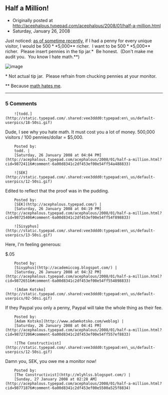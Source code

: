 ## Half a Million!

 * Originally posted at http://acephalous.typepad.com/acephalous/2008/01/half-a-million.html
 * Saturday, January 26, 2008



Just noticed: [as of sometime recently](http://www.sitemeter.com/?a=stats&s=sm4aceph), if I had a penny for every unique visitor, I would be 
$500
 **$5,000** richer.  I want to be 
$500
 **$5,000** richer.  Please insert pennies in the tip jar.\*  Be honest.  (Don't make me audit you.  You know I hate math.\*\*)

![image](http://acephalous.typepad.com/acephalous/images/2008/01/26/capsize.jpg)

\*
Not actual tip jar.  Please refrain from chucking pennies at your monitor.

\*\*
Because [math hates me](http://acephalous.typepad.com/acephalous/2008/01/half-a-million.html#comment-98724116).

		

* * *

### 5 Comments 

		

                
[]()

	

		![todd.](http://static.typepad.com/.shared:vee3ddd0:typepad:en\_us/default-userpics/18-50si.gif)
	

	

		

Dude, I see why you hate math. It must cost you a lot of money. 500,000 visitors / 100 pennies/dollar = $5,000.

	

		Posted by:
		todd. |
		[Saturday, 26 January 2008 at 04:04 PM](http://acephalous.typepad.com/acephalous/2008/01/half-a-million.html?cid=98724116#comment-6a00d8341c2df453ef00e54ff54a488833)

[]()

	

		![SEK](http://static.typepad.com/.shared:vee3ddd0:typepad:en\_us/default-userpics/12-50si.gif)
	

	

		

Edited to reflect that the proof was in the pudding.

	

		Posted by:
		[SEK](http://acephalous.typepad.com/) |
		[Saturday, 26 January 2008 at 04:19 PM](http://acephalous.typepad.com/acephalous/2008/01/half-a-million.html?cid=98725406#comment-6a00d8341c2df453ef00e54ff54f898833)

[]()

	

		![Sisyphus](http://static.typepad.com/.shared:vee3ddd0:typepad:en\_us/default-userpics/13-50si.gif)
	

	

		

Here, I'm feeling generous:

$.05

	

		Posted by:
		[Sisyphus](http://academiccog.blogspot.com/) |
		[Saturday, 26 January 2008 at 04:32 PM](http://acephalous.typepad.com/acephalous/2008/01/half-a-million.html?cid=98726516#comment-6a00d8341c2df453ef00e54ff554898833)

[]()

	

		![Adam Kotsko](http://static.typepad.com/.shared:vee3ddd0:typepad:en\_us/default-userpics/02-50si.gif)
	

	

		

If they Paypal you only a penny, Paypal will take the whole thing as their fee.

	

		Posted by:
		[Adam Kotsko](http://www.adamkotsko.com/weblog) |
		[Saturday, 26 January 2008 at 04:41 PM](http://acephalous.typepad.com/acephalous/2008/01/half-a-million.html?cid=98727206#comment-6a00d8341c2df453ef00e54ff557ef8833)

[]()

	

		![The Constructivist](http://static.typepad.com/.shared:vee3ddd0:typepad:en\_us/default-userpics/12-50si.gif)
	

	

		

Damn you, SEK, you owe me a monitor now!

	

		Posted by:
		[The Constructivist](http://mlyhlss.blogspot.com/) |
		[Sunday, 27 January 2008 at 02:28 AM](http://acephalous.typepad.com/acephalous/2008/01/half-a-million.html?cid=98771876#comment-6a00d8341c2df453ef00e5500a525f8834)

		

        